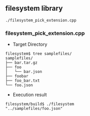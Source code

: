 ## filesystem library 

```
./filesystem_pick_extension.cpp
```


### filesystem_pick_extension.cpp

- Target Directory

```
filesystem$ tree samplefiles/
samplefiles/
├── bar.tar.gz
├── foo
│   └── bar.json
├── foobar
├── foo_bar.txt
└── foo.json
```

- Execution result

```
filesystem/build$ ./filesystem 
"../samplefiles/foo.json"
```
